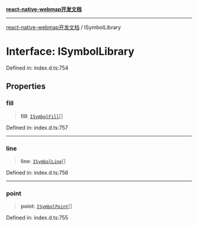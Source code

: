 [**react-native-webmap开发文档**](../README.md)

***

[react-native-webmap开发文档](../globals.md) / ISymbolLibrary

# Interface: ISymbolLibrary

Defined in: index.d.ts:754

## Properties

### fill

> **fill**: [`ISymbolFill`](ISymbolFill.md)[]

Defined in: index.d.ts:757

***

### line

> **line**: [`ISymbolLine`](ISymbolLine.md)[]

Defined in: index.d.ts:756

***

### point

> **point**: [`ISymbolPoint`](ISymbolPoint.md)[]

Defined in: index.d.ts:755

